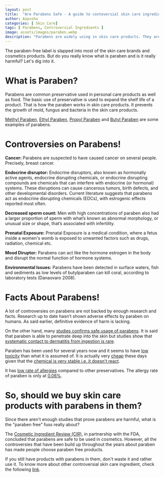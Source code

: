 ```yaml
---
layout: post
title:  "Are Parabens Safe - A guide to contoversial skin care ingredient!"
author: Aayusha
categories: [ Skin Care]
tags: [ Parabens, Controversial Ingredients ]
image: assets/images/paraben.webp
description: "Parabens are widely using in skin care products. They are the most studied preservatives used in skin care products. A lot of controversies on parabens are not backed by enough research and facts. Research up to date hasn't shown adverse effects by paraben on humans."
---
```


The paraben-free label is slapped into most of the skin care brands and cosmetics products. But do you really know what is paraben and is it really harmful? Let's dig into it.

# What is Paraben?
Parabens are common preservative used in personal care products as well as food. The basic use of preservative is used to expand the shelf life of a product. That is how the paraben works in skin care products. It prevents the growth of mold, fungus and bacteria in the skin care products.

<u>Methyl Paraben</u>, <u>Ethyl Paraben</u>, <u>Propyl Paraben</u> and <u>Butyl Paraben</u> are some examples of parabens.

# Controversies on Parabens!

**Cancer:** Parabens are suspected to have caused cancer on several people. Precisely, breast cancer.

**Endocrine disruptor:** Endocrine disruptors, also known as hormonally active agents, endocrine disrupting chemicals, or endocrine disrupting compounds are chemicals that can interfere with endocrine (or hormonal) systems. These disruptions can cause cancerous tumors, birth defects, and other developmental disorders. Current literature suggests that parabens act as endocrine disrupting chemicals (EDCs), with estrogenic effects reported most often.

**Decreased sperm count:** Men with high concentrations of paraben also had a larger proportion of sperm with what’s known as abnormal morphology, or unusual size or shape, that’s associated with infertility. 

**Prenatal Exposure:** Prenatal Exposure is a medical condition, where a fetus inside a women's womb is exposed to unwanted factors such as drugs, radiation, chemical etc. 

**Mood Diruptor:** Parabens can act like the hormone estrogen in the body and disrupt the normal function of hormone systems.

**Environmental Issues:** Parabens have been detected in surface waters, fish and sediments as low levels of butylparaben can kill coral, according to laboratory tests (Danaovaro 2008).

# Facts About Parabens!
A lot of controversies on parabens are not backed by enough research and facts. Research up to date hasn't shown adverse effects by paraben on humans. As said earlier, definitive evidence of harm is lacking.

On the other hand, many <u>studies confirms safe usage of parabens</u>. It is said that paraben is able to penetrate deep into the skin but studies show that <u>systematic contact to dermatitis from ingestion is rare</u>.

Paraben has been used for several years now and it seems to have <u>low toxicity</u> than what it is assumed of. It is actually very <u>cheap</u> these days given that the <u>chemical is very stable i.e. it doesn't react</u>.

It has <u>low rate of allergies</u> compared to other preservatives. The allergy rate of paraben is only at <u>0.06%</u>.

# So, should we buy skin care products with parabens in them?
Since there aren't enough studies that prove parabens are harmful, what is the "paraben free" fuss really about?

The <u>Cosmetic Ingredient Review (CIR)</u>, in partnership with the FDA, concluded that parabens are safe to be used in cosmetics. However, all the controversies that have been build up throughout the years about paraben has made people choose paraben free products.

If you still have products with parabens in them, don't waste it and rather use it.
To know more about other controversial skin care ingredient, check the following [link](https://sheenycare.com/tags#Controversial-Ingredients).
